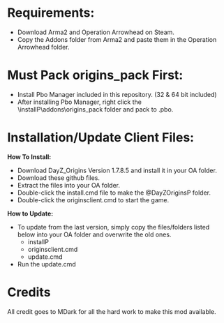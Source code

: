 Requirements:
===================================
- Download Arma2 and Operation Arrowhead on Steam.<br>
- Copy the Addons folder from Arma2 and paste them in the Operation Arrowhead folder.<br>


Must Pack origins_pack First:
===================================
- Install Pbo Manager included in this repository. (32 & 64 bit included)<br>
- After installing Pbo Manager, right click the \installP\addons\origins_pack folder and pack to .pbo.<br>


Installation/Update Client Files:
===================================
<b>How To Install:</b><br>
- Download DayZ_Origins Version 1.7.8.5 and install it in your OA folder.<br>
- Download these github files.<br>
- Extract the files into your OA folder.<br>
- Double-click the install.cmd file to make the @DayZOriginsP folder.<br>
- Double-click the originsclient.cmd to start the game.<br>

<b>How to Update:</b><br>
- To update from the last version, simply copy the files/folders listed below into your OA folder and overwrite the old ones.<br>
	- installP<br>
	- originsclient.cmd<br>
	- update.cmd<br>
- Run the update.cmd <br>


Credits
===================================
All credit goes to MDark for all the hard work to make this mod available.